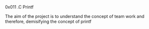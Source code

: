 0x011 .C Printf

The aim of the project is to understand the concept of team work and therefore, demisifying the concept of printf

